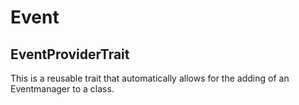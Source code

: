 # Event

## EventProviderTrait

This is a reusable trait that automatically allows for the adding of an Eventmanager to a class.